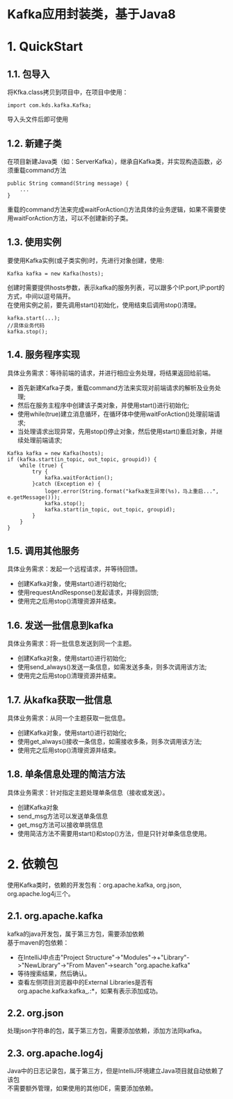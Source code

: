 Kafka应用封装类，基于Java8
==

# 1. QuickStart
## 1.1. 包导入
将Kfka.class拷贝到项目中，在项目中使用：<br>
```
import com.kds.kafka.Kafka;
```
导入头文件后即可使用

## 1.2. 新建子类
在项目新建Java类（如：ServerKafka），继承自Kafka类，并实现构造函数，必须重载command方法<br>
```
public String command(String message) {
    ...
}
```
重载的command方法来完成waitForAction()方法具体的业务逻辑，如果不需要使用waitForAction方法，可以不创建新的子类。

## 1.3. 使用实例
要使用Kafka实例(或子类实例)时，先进行对象创建，使用:
```
Kafka kafka = new Kafka(hosts);
```
创建时需要提供hosts参数，表示kafka的服务列表，可以跟多个IP:port,IP:port的方式，中间以逗号隔开。<br>
在使用实例之前，要先调用start()初始化，使用结束后调用stop()清理。
```
kafka.start(...);
//具体业务代码
kafka.stop();
```

## 1.4. 服务程序实现
具体业务需求：等待前端的请求，并进行相应业务处理，将结果返回给前端。<br>
* 首先新建Kafka子类，重载command方法来实现对前端请求的解析及业务处理;
* 然后在服务主程序中创建该子类对象，并使用start()进行初始化;
* 使用while(true)建立消息循环，在循环体中使用waitForAction()处理前端请求;
* 当处理请求出现异常，先用stop()停止对象，然后使用start()重启对象，并继续处理前端请求;
```
Kafka kafka = new Kafka(hosts);
if (kafka.start(in_topic, out_topic, groupid)) {
    while (true) {
        try {
            kafka.waitForAction();
        }catch (Exception e) {
            loger.error(String.format("kafka发生异常(%s)，马上重启...", e.getMessage()));
            kafka.stop();
            kafka.start(in_topic, out_topic, groupid);
        }
    }
}
```

## 1.5. 调用其他服务
具体业务需求：发起一个远程请求，并等待回馈。<br>
* 创建Kafka对象，使用start()进行初始化;
* 使用requestAndResponse()发起请求，并得到回馈;
* 使用完之后用stop()清理资源并结束。

## 1.6. 发送一批信息到kafka
具体业务需求：将一批信息发送到同一个主题。<br>
* 创建Kafka对象，使用start()进行初始化;
* 使用send_always()发送一条信息，如需发送多条，则多次调用该方法;
* 使用完之后用stop()清理资源并结束。

## 1.7. 从kafka获取一批信息
具体业务需求：从同一个主题获取一批信息。<br>
* 创建Kafka对象，使用start()进行初始化;
* 使用get_always()接收一条信息，如需接收多条，则多次调用该方法;
* 使用完之后用stop()清理资源并结束。

## 1.8. 单条信息处理的简洁方法
具体业务需求：针对指定主题处理单条信息（接收或发送）。<br>
* 创建Kafka对象
* send_msg方法可以发送单条信息
* get_msg方法可以接收单挑信息
* 使用简洁方法不需要用start()和stop()方法，但是只针对单条信息使用。

# 2. 依赖包
使用Kafka类时，依赖的开发包有：org.apache.kafka, org.json, org.apache.log4j三个。
## 2.1. org.apache.kafka
kafka的java开发包，属于第三方包，需要添加依赖<br>
基于maven的包依赖：<br>
* 在IntelliJ中点击"Project Structure"->"Modules"->+"Library"->"NewLibrary"->"From Maven"->search "org.apache.kafka"
* 等待搜索结果，然后确认。
* 查看左侧项目浏览器中的External Libraries是否有org.apache.kafka:kafka_*.*:*，如果有表示添加成功。

## 2.2. org.json
处理json字符串的包，属于第三方包，需要添加依赖，添加方法同kafka。

## 2.3. org.apache.log4j
Java中的日志记录包，属于第三方，但是IntelliJ环境建立Java项目就自动依赖了该包<br>
不需要额外管理，如果使用的其他IDE，需要添加依赖。